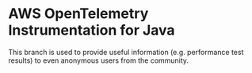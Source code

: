 # AWS OpenTelemetry Instrumentation for Java

This branch is used to provide useful information (e.g. performance test results) to even anonymous users from the community.